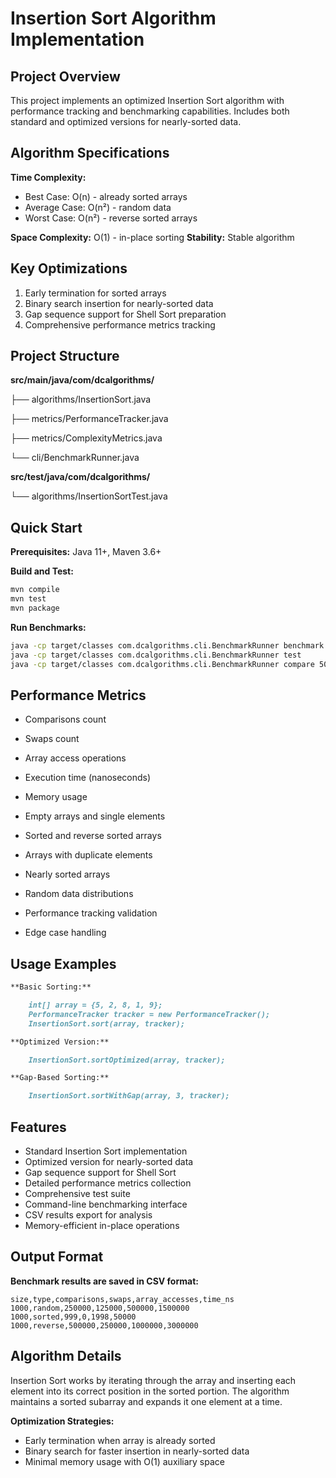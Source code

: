 # Insertion Sort Algorithm Implementation

## Project Overview

This project implements an optimized Insertion Sort algorithm with performance tracking and benchmarking capabilities. Includes both standard and optimized versions for nearly-sorted data.

## Algorithm Specifications

**Time Complexity:**
- Best Case: O(n) - already sorted arrays
- Average Case: O(n²) - random data
- Worst Case: O(n²) - reverse sorted arrays

**Space Complexity:** O(1) - in-place sorting
**Stability:** Stable algorithm

## Key Optimizations

1. Early termination for sorted arrays
2. Binary search insertion for nearly-sorted data
3. Gap sequence support for Shell Sort preparation
4. Comprehensive performance metrics tracking

## Project Structure

**src/main/java/com/dcalgorithms/**

├── algorithms/InsertionSort.java

├── metrics/PerformanceTracker.java

├── metrics/ComplexityMetrics.java

└── cli/BenchmarkRunner.java

**src/test/java/com/dcalgorithms/**

└── algorithms/InsertionSortTest.java

## Quick Start

**Prerequisites:** Java 11+, Maven 3.6+

**Build and Test:**
```bash
mvn compile
mvn test
mvn package
```
**Run Benchmarks:**
```bash
java -cp target/classes com.dcalgorithms.cli.BenchmarkRunner benchmark 1000 random
java -cp target/classes com.dcalgorithms.cli.BenchmarkRunner test
java -cp target/classes com.dcalgorithms.cli.BenchmarkRunner compare 5000
```

## Performance Metrics
- Comparisons count
- Swaps count
- Array access operations
- Execution time (nanoseconds)
- Memory usage

- Empty arrays and single elements
- Sorted and reverse sorted arrays
- Arrays with duplicate elements
- Nearly sorted arrays
- Random data distributions
- Performance tracking validation
- Edge case handling

## Usage Examples
```markdown
**Basic Sorting:**

    int[] array = {5, 2, 8, 1, 9};
    PerformanceTracker tracker = new PerformanceTracker();
    InsertionSort.sort(array, tracker);

**Optimized Version:**

    InsertionSort.sortOptimized(array, tracker);

**Gap-Based Sorting:**

    InsertionSort.sortWithGap(array, 3, tracker);
```

## Features
- Standard Insertion Sort implementation
- Optimized version for nearly-sorted data
- Gap sequence support for Shell Sort
- Detailed performance metrics collection
- Comprehensive test suite
- Command-line benchmarking interface
- CSV results export for analysis
- Memory-efficient in-place operations

## Output Format
**Benchmark results are saved in CSV format:**
```text
size,type,comparisons,swaps,array_accesses,time_ns
1000,random,250000,125000,500000,1500000
1000,sorted,999,0,1998,50000
1000,reverse,500000,250000,1000000,3000000
```

## Algorithm Details
Insertion Sort works by iterating through the array and inserting each element into its correct position in the sorted portion. The algorithm maintains a sorted subarray and expands it one element at a time.

**Optimization Strategies:**
- Early termination when array is already sorted
- Binary search for faster insertion in nearly-sorted data
- Minimal memory usage with O(1) auxiliary space